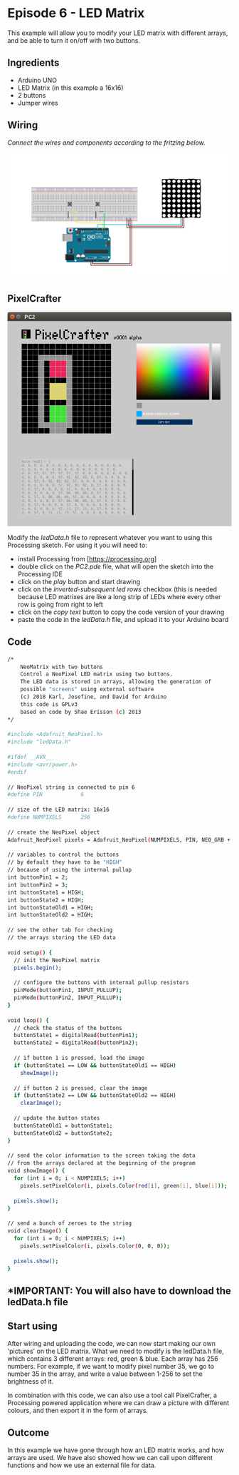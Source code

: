 # Episode 6 - LED Matrix 
This example will allow you to modify your LED matrix with different arrays, and be able to turn it on/off with two buttons.



## Ingredients
* Arduino UNO
* LED Matrix (in this example a 16x16)
* 2 buttons
* Jumper wires 


## Wiring

*Connect the wires and components according to the fritzing below.*

![alt text](img/episode6_fritzing.png "Breadboard design")

## PixelCrafter

![alt text](img/pixelcrafter_window.png "PixelCrafter application")

Modify the *ledData.h* file to represent whatever you want to using this Processing sketch. For using it you will need to:

* install Processing from [https://processing.org]
* double click on the *PC2.pde* file, what will open the sketch into the Processing IDE
* click on the *play* button and start drawing
* click on the *inverted-subsequent led rows* checkbox (this is needed because LED matrixes are like a long strip of LEDs where every other row is going from right to left
* click on the *copy text* button to copy the code version of your drawing
* paste the code in the *ledData.h* file, and upload it to your Arduino board

## Code

```sh
/*
    NeoMatrix with two buttons
    Control a NeoPixel LED matrix using two buttons.
    The LED data is stored in arrays, allowing the generation of
    possible "screens" using external software
    (c) 2018 Karl, Josefine, and David for Arduino
    this code is GPLv3
    based on code by Shae Erisson (c) 2013
*/

#include <Adafruit_NeoPixel.h>
#include "ledData.h"

#ifdef __AVR__
#include <avr/power.h>
#endif

// NeoPixel string is connected to pin 6
#define PIN            6

// size of the LED matrix: 16x16
#define NUMPIXELS      256

// create the NeoPixel object
Adafruit_NeoPixel pixels = Adafruit_NeoPixel(NUMPIXELS, PIN, NEO_GRB + NEO_KHZ800);

// variables to control the buttons
// by default they have to be "HIGH"
// because of using the internal pullup
int buttonPin1 = 2;
int buttonPin2 = 3;
int buttonState1 = HIGH;
int buttonState2 = HIGH;
int buttonStateOld1 = HIGH;
int buttonStateOld2 = HIGH;

// see the other tab for checking
// the arrays storing the LED data

void setup() {
  // init the NeoPixel matrix
  pixels.begin();

  // configure the buttons with internal pullup resistors
  pinMode(buttonPin1, INPUT_PULLUP);
  pinMode(buttonPin2, INPUT_PULLUP);
}

void loop() {
  // check the status of the buttons
  buttonState1 = digitalRead(buttonPin1);
  buttonState2 = digitalRead(buttonPin2);

  // if button 1 is pressed, load the image
  if (buttonState1 == LOW && buttonStateOld1 == HIGH)
    showImage();

  // if button 2 is pressed, clear the image
  if (buttonState2 == LOW && buttonStateOld2 == HIGH)
    clearImage();

  // update the button states
  buttonStateOld1 = buttonState1;
  buttonStateOld2 = buttonState2;
}

// send the color information to the screen taking the data
// from the arrays declared at the beginning of the program
void showImage() { 
  for (int i = 0; i < NUMPIXELS; i++)
    pixels.setPixelColor(i, pixels.Color(red[i], green[i], blue[i]));
  
  pixels.show();
}

// send a bunch of zeroes to the string
void clearImage() {
  for (int i = 0; i < NUMPIXELS; i++)
    pixels.setPixelColor(i, pixels.Color(0, 0, 0));

  pixels.show();
}
```
## *IMPORTANT: You will also have to download the ledData.h file
## Start using

After wiring and uploading the code, we can now start making our own 'pictures' on the LED matrix. What we need to modify is the ledData.h file, which contains 3 different arrays: red, green & blue. Each array has 256 numbers. For example, if we want to modify pixel number 35, we go to number 35 in the array, and write a value between 1-256 to set the brightness of it. 

In combination with this code, we can also use a tool call PixelCrafter, a Processing powered application where we can draw a picture with different colours, and then export it in the form of arrays. 


## Outcome

In this example we have gone through how an LED matrix works, and how arrays are used. We have also showed how we can call upon different functions and how we use an external file for data. 





